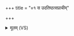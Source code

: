 +++
title = "०१ स उदतिष्ठत्सप्राचीम्"

+++
<details><summary>मूलम् (VS)</summary>

स उद॑तिष्ठ॒त्सप्राचीं॒ दिश॒मनु॒ व्य᳡चलत् ॥
</details>